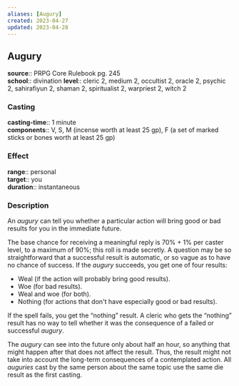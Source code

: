 ```yaml
---
aliases: [Augury]
created: 2023-04-27
updated: 2023-04-28
---
```


## Augury

**source**:: PRPG Core Rulebook pg. 245  
**school**:: divination
**level**:: cleric 2, medium 2, occultist 2, oracle 2, psychic 2, sahirafiyun 2, shaman 2, spiritualist 2, warpriest 2, witch 2

### Casting

**casting-time**:: 1 minute  
**components**:: V, S, M (incense worth at least 25 gp), F (a set of marked sticks or bones worth at least 25 gp)

### Effect

**range**:: personal  
**target**:: you  
**duration**:: instantaneous

### Description

An *augury* can tell you whether a particular action will bring good or bad results for you in the immediate future.  
  
The base chance for receiving a meaningful reply is 70% + 1% per caster level, to a maximum of 90%; this roll is made secretly. A question may be so straightforward that a successful result is automatic, or so vague as to have no chance of success. If the *augury* succeeds, you get one of four results:  
  

-   Weal (if the action will probably bring good results).
-   Woe (for bad results).
-   Weal and woe (for both).
-   Nothing (for actions that don't have especially good or bad results).

If the spell fails, you get the “nothing” result. A cleric who gets the “nothing” result has no way to tell whether it was the consequence of a failed or successful *augury*.  
  
The *augury* can see into the future only about half an hour, so anything that might happen after that does not affect the result. Thus, the result might not take into account the long-term consequences of a contemplated action. All *auguries* cast by the same person about the same topic use the same die result as the first casting.
